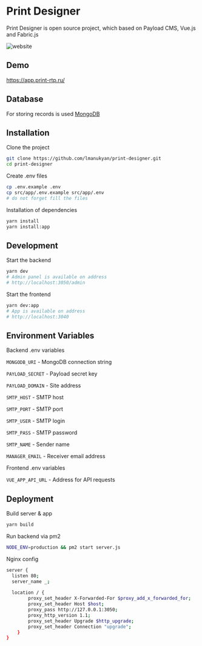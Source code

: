 # Print Designer

Print Designer is open source project, which based on Payload CMS, Vue.js and Fabric.js

![website](https://github.com/lmanukyan/print-designer/blob/develop/screenshot.jpg?raw=true)

## Demo

https://app.print-rtp.ru/

## Database
For storing records is used [MongoDB](https://mongodb.com)

## Installation

Clone the project

```bash
git clone https://github.com/lmanukyan/print-designer.git
cd print-designer
```

Create .env files

```bash
cp .env.example .env
cp src/app/.env.example src/app/.env
# do not forget fill the files
```

Installation of dependencies

```bash
yarn install
yarn install:app
```
## Development

Start the backend

```bash
yarn dev
# Admin panel is available on address
# http://localhost:3050/admin
```

Start the frontend

```bash
yarn dev:app
# App is available on address
# http://localhost:3040
```
## Environment Variables

Backend .env variables

`MONGODB_URI` - MongoDB connection string

`PAYLOAD_SECRET` - Payload secret key

`PAYLOAD_DOMAIN` - Site address

`SMTP_HOST` - SMTP host

`SMTP_PORT` - SMTP port

`SMTP_USER` - SMTP login

`SMTP_PASS` - SMTP password

`SMTP_NAME` - Sender name

`MANAGER_EMAIL` - Receiver email address


Frontend .env variables

`VUE_APP_API_URL` - Address for API requests

## Deployment

Build server & app

```bash
yarn build
```

Run backend via pm2

```bash
NODE_ENV=production && pm2 start server.js
```

Nginx config

```bash
server {
  listen 80;
  server_name _;
  
  location / {
        proxy_set_header X-Forwarded-For $proxy_add_x_forwarded_for;
        proxy_set_header Host $host;
        proxy_pass http://127.0.0.1:3050;
        proxy_http_version 1.1;
        proxy_set_header Upgrade $http_upgrade;
        proxy_set_header Connection "upgrade";
    }
}
```